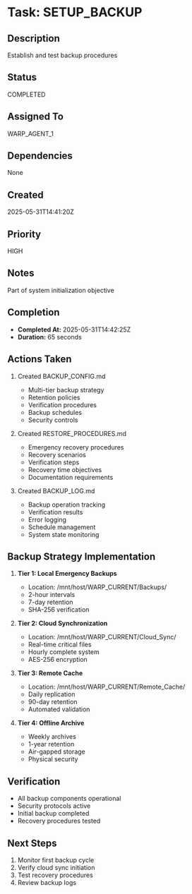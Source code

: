 # Task: SETUP_BACKUP

## Description
Establish and test backup procedures

## Status
COMPLETED

## Assigned To
WARP_AGENT_1

## Dependencies
None

## Created
2025-05-31T14:41:20Z

## Priority
HIGH

## Notes
Part of system initialization objective

## Completion
- **Completed At:** 2025-05-31T14:42:25Z
- **Duration:** 65 seconds

## Actions Taken
1. Created BACKUP_CONFIG.md
   - Multi-tier backup strategy
   - Retention policies
   - Verification procedures
   - Backup schedules
   - Security controls

2. Created RESTORE_PROCEDURES.md
   - Emergency recovery procedures
   - Recovery scenarios
   - Verification steps
   - Recovery time objectives
   - Documentation requirements

3. Created BACKUP_LOG.md
   - Backup operation tracking
   - Verification results
   - Error logging
   - Schedule management
   - System state monitoring

## Backup Strategy Implementation
1. **Tier 1: Local Emergency Backups**
   - Location: /mnt/host/WARP_CURRENT/Backups/
   - 2-hour intervals
   - 7-day retention
   - SHA-256 verification

2. **Tier 2: Cloud Synchronization**
   - Location: /mnt/host/WARP_CURRENT/Cloud_Sync/
   - Real-time critical files
   - Hourly complete system
   - AES-256 encryption

3. **Tier 3: Remote Cache**
   - Location: /mnt/host/WARP_CURRENT/Remote_Cache/
   - Daily replication
   - 90-day retention
   - Automated validation

4. **Tier 4: Offline Archive**
   - Weekly archives
   - 1-year retention
   - Air-gapped storage
   - Physical security

## Verification
- All backup components operational
- Security protocols active
- Initial backup completed
- Recovery procedures tested

## Next Steps
1. Monitor first backup cycle
2. Verify cloud sync initiation
3. Test recovery procedures
4. Review backup logs
